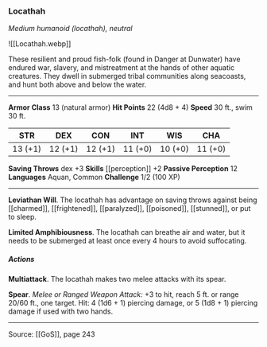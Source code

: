 ### Locathah
_Medium humanoid (locathah), neutral_

![[Locathah.webp]]

These resilient and proud fish-folk (found in Danger at Dunwater) have endured war, slavery, and mistreatment at the hands of other aquatic creatures. They dwell in submerged tribal communities along seacoasts, and hunt both above and below the water.






---

**Armor Class** 13 (natural armor)
**Hit Points** 22 (4d8 + 4)
**Speed** 30 ft., swim 30 ft.

| STR     | DEX     | CON     | INT     | WIS     | CHA     |
|---------|---------|---------|---------|---------|---------|
| 13 (+1) | 12 (+1) | 12 (+1) | 11 (+0) | 10 (+0) | 11 (+0) |

**Saving Throws** dex +3
**Skills** [[perception]] +2
**Passive Perception** 12
**Languages** Aquan, Common
**Challenge** 1/2 (100 XP)

---

**Leviathan Will**. The locathah has advantage on saving throws against being [[charmed]], [[frightened]], [[paralyzed]], [[poisoned]], [[stunned]], or put to sleep.

**Limited Amphibiousness**. The locathah can breathe air and water, but it needs to be submerged at least once every 4 hours to avoid suffocating.

##### Actions
**Multiattack**. The locathah makes two melee attacks with its spear.

**Spear**. _Melee or Ranged Weapon Attack:_ +3 to hit, reach 5 ft. or range 20/60 ft., one target. Hit: 4 (1d6 + 1) piercing damage, or 5 (1d8 + 1) piercing damage if used with two hands.


---

Source: [[GoS]], page 243